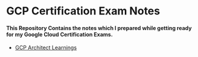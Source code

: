 # GCP Certification Exam Notes

#### This Repository Contains the notes which I prepared while getting ready for my Google Cloud Certification Exams.

- [GCP Architect Learnings](GCP_Architect_Learnings.md)